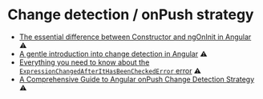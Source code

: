 # Change detection / onPush strategy

* [The essential difference between Constructor and ngOnInit in Angular](https://blog.angularindepth.com/the-essential-difference-between-constructor-and-ngoninit-in-angular-c9930c209a42) ⚠️
* [A gentle introduction into change detection in Angular](https://blog.angularindepth.com/a-gentle-introduction-into-change-detection-in-angular-33f9ffff6f10) ⚠️
* [Everything you need to know about the `ExpressionChangedAfterItHasBeenCheckedError` error](https://indepth.dev/everything-you-need-to-know-about-the-expressionchangedafterithasbeencheckederror-error/) ⚠️
* [A Comprehensive Guide to Angular onPush Change Detection Strategy](https://netbasal.com/a-comprehensive-guide-to-angular-onpush-change-detection-strategy-5bac493074a4) ⚠️

